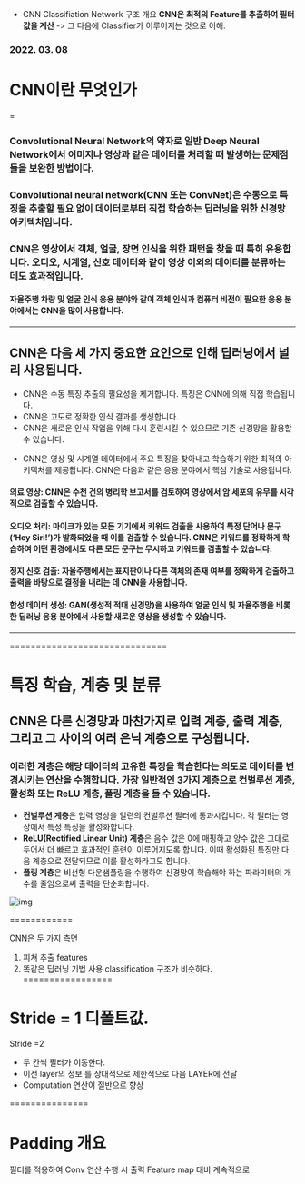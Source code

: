 * CNN Classifiation Network 구조 개요 
**CNN은 최적의 Feature를 추출하여 필터 값을 계산**
-> 그 다음에 Classifier가 이루어지는 것으로 이해. 

### 2022. 03. 08 
# CNN이란 무엇인가 
=
### Convolutional Neural Network의 약자로 일반 Deep Neural Network에서 이미지나 영상과 같은 데이터를 처리할 때 발생하는 문제점들을 보완한 방법이다. 

### Convolutional neural network(CNN 또는 ConvNet)은 수동으로 특징을 추출할 필요 없이 데이터로부터 직접 학습하는 딥러닝을 위한 신경망 아키텍처입니다.

### CNN은 영상에서 객체, 얼굴, 장면 인식을 위한 패턴을 찾을 때 특히 유용합니다. 오디오, 시계열, 신호 데이터와 같이 영상 이외의 데이터를 분류하는 데도 효과적입니다.

#### 자율주행 차량 및 얼굴 인식 응용 분야와 같이 객체 인식과 컴퓨터 비전이 필요한 응용 분야에서는 CNN을 많이 사용합니다.

------------------
## CNN은 다음 세 가지 중요한 요인으로 인해 딥러닝에서 널리 사용됩니다.

- CNN은 수동 특징 추출의 필요성을 제거합니다. 특징은 CNN에 의해 직접 학습됩니다.
- CNN은 고도로 정확한 인식 결과를 생성합니다.
- CNN은 새로운 인식 작업을 위해 다시 훈련시킬 수 있으므로 기존 신경망을 활용할 수 있습니다.

* CNN은 영상 및 시계열 데이터에서 주요 특징을 찾아내고 학습하기 위한 최적의 아키텍처를 제공합니다. CNN은 다음과 같은 응용 분야에서 핵심 기술로 사용됩니다.

#### 의료 영상: CNN은 수천 건의 병리학 보고서를 검토하여 영상에서 암 세포의 유무를 시각적으로 검출할 수 있습니다.
#### 오디오 처리: 마이크가 있는 모든 기기에서 키워드 검출을 사용하여 특정 단어나 문구(‘Hey Siri!’)가 발화되었을 때 이를 검출할 수 있습니다. CNN은 키워드를 정확하게 학습하여 어떤 환경에서도 다른 모든 문구는 무시하고 키워드를 검출할 수 있습니다.
#### 정지 신호 검출: 자율주행에서는 표지판이나 다른 객체의 존재 여부를 정확하게 검출하고 출력을 바탕으로 결정을 내리는 데 CNN을 사용합니다.
#### 합성 데이터 생성: GAN(생성적 적대 신경망)을 사용하여 얼굴 인식 및 자율주행을 비롯한 딥러닝 응용 분야에서 사용할 새로운 영상을 생성할 수 있습니다.

-------------------------------

==============================
# 특징 학습, 계층 및 분류

## CNN은 다른 신경망과 마찬가지로 입력 계층, 출력 계층, 그리고 그 사이의 여러 은닉 계층으로 구성됩니다.

### 이러한 계층은 해당 데이터의 고유한 특징을 학습한다는 의도로 데이터를 변경시키는 연산을 수행합니다. 가장 일반적인 3가지 계층으로 컨벌루션 계층, 활성화 또는 ReLU 계층, 풀링 계층을 들 수 있습니다.

- **컨벌루션 계층**은 입력 영상을 일련의 컨벌루션 필터에 통과시킵니다. 각 필터는 영상에서 특정 특징을 활성화합니다.
- **ReLU(Rectified Linear Unit) 계층**은 음수 값은 0에 매핑하고 양수 값은 그대로 두어서 더 빠르고 효과적인 훈련이 이루어지도록 합니다. 이때 활성화된 특징만 다음 계층으로 전달되므로 이를 활성화라고도 합니다.
- **풀링 계층**은 비선형 다운샘플링을 수행하여 신경망이 학습해야 하는 파라미터의 개수를 줄임으로써 출력을 단순화합니다.

![img](https://s.pstatic.net/static/www/mobile/edit/2021/0701/cropImg_728x360_67071928262748357.jpeg)

============

CNN은 두 가지 측면
1. 피쳐 추출 features
2. 똑같은 딥러닝 기법 사용 classification
구조가 비슷하다. 
=================

Stride = 1 디폴트값.
================
Stride =2 
- 두 칸씩 필터가 이동한다. 
- 이전 layer의 정보 를 상대적으로 제한적으로 다음 LAYER에 전달
- Computation 연산이 절반으로 향상

===============
# Padding 개요
필터를 적용하여 Conv 연산 수행 시 출력 Feature map 대비 계속적으로 



